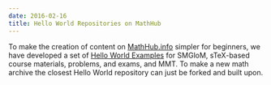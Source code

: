 ```yaml
---
date: 2016-02-16
title: Hello World Repositories on MathHub
---
```

To make the creation of content on [MathHub.info](http://mathhub.info) simpler for beginners, we have developed a set of [Hello World Examples](http://mathhub.info/HelloWorld) for SMGloM, sTeX-based course materials, problems, and exams, and MMT. To make a new math archive the closest Hello World repository can just be forked and built upon.
